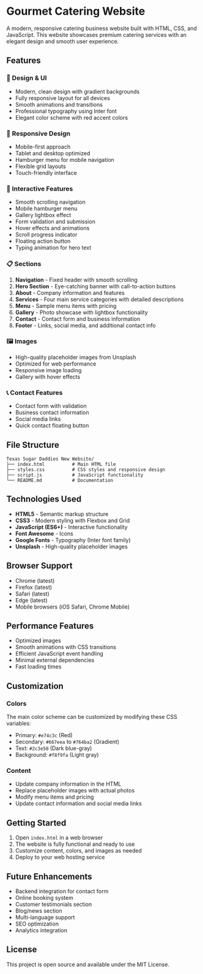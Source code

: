 # Gourmet Catering Website

A modern, responsive catering business website built with HTML, CSS, and JavaScript. This website showcases premium catering services with an elegant design and smooth user experience.

## Features

### 🎨 Design & UI
- Modern, clean design with gradient backgrounds
- Fully responsive layout for all devices
- Smooth animations and transitions
- Professional typography using Inter font
- Elegant color scheme with red accent colors

### 📱 Responsive Design
- Mobile-first approach
- Tablet and desktop optimized
- Hamburger menu for mobile navigation
- Flexible grid layouts
- Touch-friendly interface

### 🚀 Interactive Features
- Smooth scrolling navigation
- Mobile hamburger menu
- Gallery lightbox effect
- Form validation and submission
- Hover effects and animations
- Scroll progress indicator
- Floating action button
- Typing animation for hero text

### 📋 Sections
1. **Navigation** - Fixed header with smooth scrolling
2. **Hero Section** - Eye-catching banner with call-to-action buttons
3. **About** - Company information and features
4. **Services** - Four main service categories with detailed descriptions
5. **Menu** - Sample menu items with pricing
6. **Gallery** - Photo showcase with lightbox functionality
7. **Contact** - Contact form and business information
8. **Footer** - Links, social media, and additional contact info

### 🖼️ Images
- High-quality placeholder images from Unsplash
- Optimized for web performance
- Responsive image loading
- Gallery with hover effects

### 📞 Contact Features
- Contact form with validation
- Business contact information
- Social media links
- Quick contact floating button

## File Structure

```
Texas Sugar Daddies New Website/
├── index.html          # Main HTML file
├── styles.css          # CSS styles and responsive design
├── script.js           # JavaScript functionality
└── README.md           # Documentation
```

## Technologies Used

- **HTML5** - Semantic markup structure
- **CSS3** - Modern styling with Flexbox and Grid
- **JavaScript (ES6+)** - Interactive functionality
- **Font Awesome** - Icons
- **Google Fonts** - Typography (Inter font family)
- **Unsplash** - High-quality placeholder images

## Browser Support

- Chrome (latest)
- Firefox (latest)
- Safari (latest)
- Edge (latest)
- Mobile browsers (iOS Safari, Chrome Mobile)

## Performance Features

- Optimized images
- Smooth animations with CSS transitions
- Efficient JavaScript event handling
- Minimal external dependencies
- Fast loading times

## Customization

### Colors
The main color scheme can be customized by modifying these CSS variables:
- Primary: `#e74c3c` (Red)
- Secondary: `#667eea` to `#764ba2` (Gradient)
- Text: `#2c3e50` (Dark blue-gray)
- Background: `#f8f9fa` (Light gray)

### Content
- Update company information in the HTML
- Replace placeholder images with actual photos
- Modify menu items and pricing
- Update contact information and social media links

## Getting Started

1. Open `index.html` in a web browser
2. The website is fully functional and ready to use
3. Customize content, colors, and images as needed
4. Deploy to your web hosting service

## Future Enhancements

- Backend integration for contact form
- Online booking system
- Customer testimonials section
- Blog/news section
- Multi-language support
- SEO optimization
- Analytics integration

## License

This project is open source and available under the MIT License.
